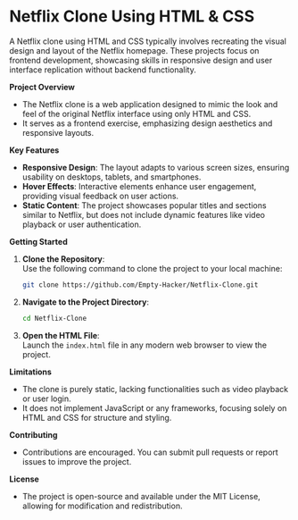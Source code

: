 # Netflix Clone Using HTML & CSS
A Netflix clone using HTML and CSS typically involves recreating the visual design and layout of the Netflix homepage. These projects focus on frontend development, showcasing skills in responsive design and user interface replication without backend functionality. 


**Project Overview**  

- The Netflix clone is a web application designed to mimic the look and feel of the original Netflix interface using only HTML and CSS.
- It serves as a frontend exercise, emphasizing design aesthetics and responsive layouts.

  
**Key Features**  

- **Responsive Design**: The layout adapts to various screen sizes, ensuring usability on desktops, tablets, and smartphones.
- **Hover Effects**: Interactive elements enhance user engagement, providing visual feedback on user actions.
- **Static Content**: The project showcases popular titles and sections similar to Netflix, but does not include dynamic features like video playback or user authentication.

  
**Getting Started**  

1. **Clone the Repository**:  
   Use the following command to clone the project to your local machine:  
   ```bash  
   git clone https://github.com/Empty-Hacker/Netflix-Clone.git  
   ```

2. **Navigate to the Project Directory**:  
   ```bash  
   cd Netflix-Clone  
   ```

3. **Open the HTML File**:  
   Launch the `index.html` file in any modern web browser to view the project.

  
**Limitations**  

- The clone is purely static, lacking functionalities such as video playback or user login.
- It does not implement JavaScript or any frameworks, focusing solely on HTML and CSS for structure and styling.

  
**Contributing**  

- Contributions are encouraged. You can submit pull requests or report issues to improve the project.

  
**License**  

- The project is open-source and available under the MIT License, allowing for modification and redistribution.